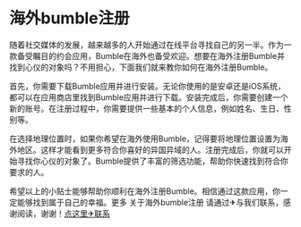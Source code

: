# 海外bumble注册

随着社交媒体的发展，越来越多的人开始通过在线平台寻找自己的另一半。作为一款备受瞩目的约会应用，Bumble在海外也备受欢迎。想要在海外注册Bumble并找到心仪的对象吗？不用担心，下面我们就来教你如何在海外注册Bumble。

首先，你需要下载Bumble应用并进行安装。无论你使用的是安卓还是iOS系统，都可以在应用商店里找到Bumble应用并进行下载。安装完成后，你需要创建一个新的账号。在注册过程中，你需要提供一些基本的个人信息，例如姓名、生日、性别等。

在选择地理位置时，如果你希望在海外使用Bumble，记得要将地理位置设置为海外地区。这样才能看到更多符合你喜好的异国异域的人。注册完成后，你就可以开始寻找你心仪的对象了。Bumble提供了丰富的筛选功能，帮助你快速找到符合你要求的人。

希望以上的小贴士能够帮助你顺利在海外注册Bumble。相信通过这款应用，你一定能够找到属于自己的幸福。更多 关于海外bumble注册 请通过✈与我们联系，感谢阅读，谢谢！[点这里✈联系](https://111.k02.cc)
